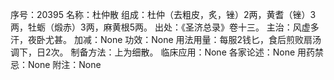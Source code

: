 序号：20395
名称：杜仲散
组成：杜仲（去粗皮，炙，锉）2两，黄耆（锉）3两，牡蛎（煅赤）3两，麻黄根5两。
出处：《圣济总录》卷十三。
主治：风虚多汗，夜卧尤甚。
加减：None
功效：None
用法用量：每服2钱匕，食后煎败扇汤调下，日2次。
制备方法：上为细散。
临床应用：None
各家论述：None
用药禁忌：None
附注：None
